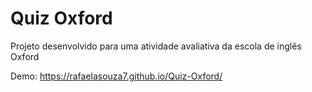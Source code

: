 # Quiz Oxford

Projeto desenvolvido para uma atividade avaliativa da escola de inglês Oxford

Demo: https://rafaelasouza7.github.io/Quiz-Oxford/
